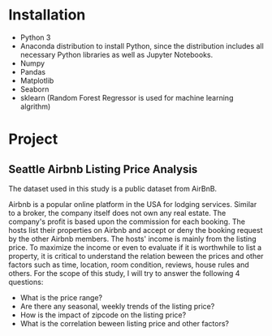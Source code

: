 
# Installation

- Python 3
- Anaconda distribution to install Python, since the distribution includes all necessary Python libraries as well as Jupyter Notebooks.
- Numpy
- Pandas
- Matplotlib
- Seaborn
- sklearn (Random Forest Regressor is used for machine learning algrithm)

# Project

## Seattle Airbnb Listing Price Analysis

The dataset used in this study is a public dataset from AirBnB.

Airbnb is a popular online platform in the USA for lodging services. Similar to a broker, the company itself does not own any real estate. The company's profit is based upon the commission for each booking. The hosts list their properties on Airbnb and accept or deny the booking request by the other Airbnb members. The hosts' income is mainly from the listing price. To maximize the income or even to evaluate if it is worthwhile to list a property, it is critical to understand the relation beween the prices and other factors such as time, location, room condition, reviews, house rules and others. For the scope of this study, I will try to answer the following 4 questions:

- What is the price range?
- Are there any seasonal, weekly trends of the listing price?
- How is the impact of zipcode on the listing price?
- What is the correlation beween listing price and other factors?


```python

```
